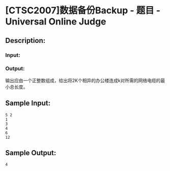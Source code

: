 # [CTSC2007]数据备份Backup - 题目 - Universal Online Judge

## Description: 



### Input: 



### Output: 

输出应由一个正整数组成，给出将2K个相异的办公楼连成k对所需的网络电缆的最小总长度。


## Sample Input: 
```
5 2 
1
3
4
6
12
```

## Sample Output: 
```
4
```
